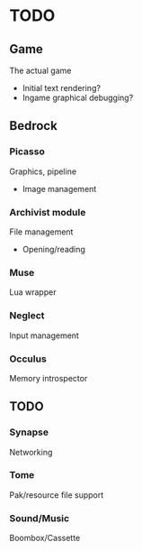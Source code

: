 TODO
===
## Game
The actual game
* Initial text rendering?
* Ingame graphical debugging?

## Bedrock

### Picasso
Graphics, pipeline
* Image management

### Archivist module
File management
* Opening/reading

### Muse
Lua wrapper

### Neglect
Input management

### Occulus
Memory introspector

## TODO

### Synapse
Networking

### Tome
Pak/resource file support

### Sound/Music
Boombox/Cassette

